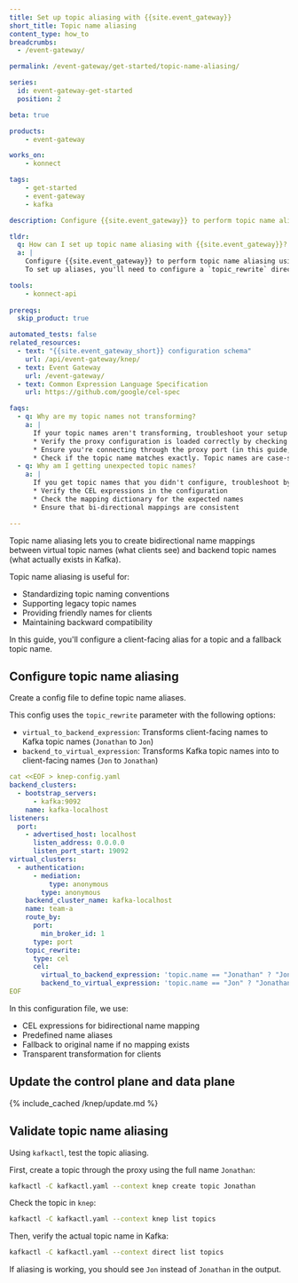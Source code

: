 ```yaml
---
title: Set up topic aliasing with {{site.event_gateway}}
short_title: Topic name aliasing
content_type: how_to
breadcrumbs:
  - /event-gateway/

permalink: /event-gateway/get-started/topic-name-aliasing/

series:
  id: event-gateway-get-started
  position: 2

beta: true

products:
    - event-gateway

works_on:
    - konnect

tags:
    - get-started
    - event-gateway
    - kafka

description: Configure {{site.event_gateway}} to perform topic name aliasing using Common Expression Language (CEL) expressions.

tldr: 
  q: How can I set up topic name aliasing with {{site.event_gateway}}?
  a: | 
    Configure {{site.event_gateway}} to perform topic name aliasing using Common Expression Language (CEL) expressions. 
    To set up aliases, you'll need to configure a `topic_rewrite` directive with bidirectional name rewrites: `virtual_to_backend_expression` and `backend_to_virtual_expression`.

tools:
    - konnect-api
  
prereqs:
  skip_product: true

automated_tests: false
related_resources:
  - text: "{{site.event_gateway_short}} configuration schema"
    url: /api/event-gateway/knep/
  - text: Event Gateway
    url: /event-gateway/
  - text: Common Expression Language Specification
    url: https://github.com/google/cel-spec

faqs:
  - q: Why are my topic names not transforming?
    a: |
      If your topic names aren't transforming, troubleshoot your setup by doing the following:
      * Verify the proxy configuration is loaded correctly by checking the logs (`docker compose logs knep`), or looking at your data plane errors in {{site.konnect_short_name}}
      * Ensure you're connecting through the proxy port (in this guide, port 19092)
      * Check if the topic name matches exactly. Topic names are case-sensitive.
  - q: Why am I getting unexpected topic names?
    a: |
      If you get topic names that you didn't configure, troubleshoot by doing the following:
      * Verify the CEL expressions in the configuration
      * Check the mapping dictionary for the expected names
      * Ensure that bi-directional mappings are consistent

---
```


Topic name aliasing lets you to create bidirectional name mappings between virtual topic names 
(what clients see) and backend topic names (what actually exists in Kafka).

Topic name aliasing is useful for:
* Standardizing topic naming conventions
* Supporting legacy topic names
* Providing friendly names for clients
* Maintaining backward compatibility

In this guide, you'll configure a client-facing alias for a topic and a fallback topic name.

## Configure topic name aliasing

Create a config file to define topic name aliases. 

This config uses the `topic_rewrite` parameter with the following options:
* `virtual_to_backend_expression`: Transforms client-facing names to Kafka topic names (`Jonathan` to `Jon`)
* `backend_to_virtual_expression`: Transforms Kafka topic names into to client-facing names (`Jon` to `Jonathan`)

```yaml
cat <<EOF > knep-config.yaml
backend_clusters:
  - bootstrap_servers:
      - kafka:9092
    name: kafka-localhost
listeners:
  port:
    - advertised_host: localhost
      listen_address: 0.0.0.0
      listen_port_start: 19092
virtual_clusters:
  - authentication:
      - mediation:
          type: anonymous
        type: anonymous
    backend_cluster_name: kafka-localhost
    name: team-a
    route_by:
      port:
        min_broker_id: 1
      type: port
    topic_rewrite:
      type: cel
      cel:
        virtual_to_backend_expression: 'topic.name == "Jonathan" ? "Jon" : topic.name'
        backend_to_virtual_expression: 'topic.name == "Jon" ? "Jonathan" : topic.name'
EOF
```
In this configuration file, we use:
* CEL expressions for bidirectional name mapping
* Predefined name aliases
* Fallback to original name if no mapping exists
* Transparent transformation for clients

## Update the control plane and data plane

{% include_cached /knep/update.md %}

## Validate topic name aliasing

Using `kafkactl`, test the topic aliasing.

First, create a topic through the proxy using the full name `Jonathan`:

```sh
kafkactl -C kafkactl.yaml --context knep create topic Jonathan
```

Check the topic in `knep`:

```sh
kafkactl -C kafkactl.yaml --context knep list topics
```

Then, verify the actual topic name in Kafka:
```sh
kafkactl -C kafkactl.yaml --context direct list topics
```
If aliasing is working, you should see `Jon` instead of `Jonathan` in the output.